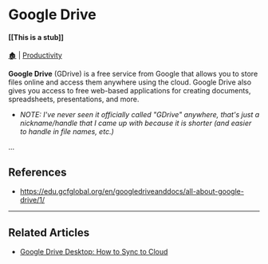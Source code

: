 # Google Drive

####  [[This is a stub]]

[🏚️](../README.md) | [Productivity](/productivity/index.md)

**Google Drive** (GDrive) is a free service from Google that allows you to store files online and access them anywhere using the cloud. Google Drive also gives you access to free web-based applications for creating documents, spreadsheets, presentations, and more.

- *NOTE: I've never seen it officially called "GDrive" anywhere, that's just a nickname/handle that I came up with because it is shorter (and easier to handle in file names, etc.)*

...


## References

- https://edu.gcfglobal.org/en/googledriveanddocs/all-about-google-drive/1/

---

## Related Articles

- [Google Drive Desktop: How to Sync to Cloud](/how-to/gdrive-sync.md)